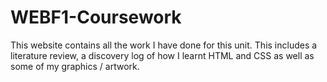 # WEBF1-Coursework
This website contains all the work I have done for this unit. This includes a literature review, a discovery log of how I learnt HTML and CSS as well as some of my graphics / artwork.
